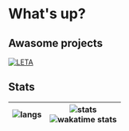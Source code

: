 #  What's up? 

## Awasome projects
[![LETA](https://github-readme-stats.vercel.app/api/pin/?username=koshcher&repo=LETA&theme=nord&hide_border=true)](https://github.com/koshcher/LETA)


## Stats
| ![langs](https://github-readme-stats.vercel.app/api/top-langs?username=koshcher&theme=nord&hide_title=true&langs_count=6&hide_border=f) | ![stats](https://github-readme-stats.vercel.app/api?username=koshcher&show_icons=true&theme=nord&hide_title=true&hide=prs&count_private=true&hide_border=true) <br> ![wakatime stats](https://github-readme-stats.vercel.app/api/wakatime?username=koshcher&theme=nord&hide_border=true) |
|---|---|